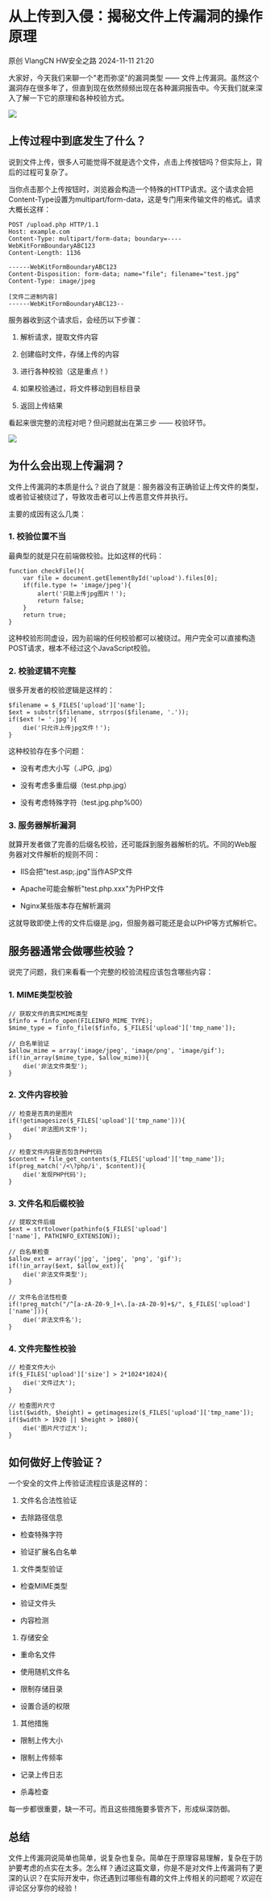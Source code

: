 #  从上传到入侵：揭秘文件上传漏洞的操作原理   
原创 VlangCN  HW安全之路   2024-11-11 21:20  
  
大家好，今天我们来聊一个"老而弥坚"的漏洞类型 —— 文件上传漏洞。虽然这个漏洞存在很多年了，但直到现在依然频频出现在各种漏洞报告中。今天我们就来深入了解一下它的原理和各种校验方式。  
  
![](https://mmbiz.qpic.cn/sz_mmbiz_png/Bvow4Cv9oZ14s8FPYTe1DWJTIFCnN9ichAicuycPK5jcVL6VRGe6ASXys6KZvVefVAvtxpZbvq6icc8VL1slib03pQ/640?wx_fmt=png&from=appmsg "")  
## 上传过程中到底发生了什么？  
  
说到文件上传，很多人可能觉得不就是选个文件，点击上传按钮吗？但实际上，背后的过程可复杂了。  
  
当你点击那个上传按钮时，浏览器会构造一个特殊的HTTP请求。这个请求会把Content-Type设置为multipart/form-data，这是专门用来传输文件的格式。请求大概长这样：  
```
POST /upload.php HTTP/1.1
Host: example.com
Content-Type: multipart/form-data; boundary=----WebKitFormBoundaryABC123
Content-Length: 1136

------WebKitFormBoundaryABC123
Content-Disposition: form-data; name="file"; filename="test.jpg"
Content-Type: image/jpeg

[文件二进制内容]
------WebKitFormBoundaryABC123--

```  
  
服务器收到这个请求后，会经历以下步骤：  
1. 解析请求，提取文件内容  
  
1. 创建临时文件，存储上传的内容  
  
1. 进行各种校验（这是重点！）  
  
1. 如果校验通过，将文件移动到目标目录  
  
1. 返回上传结果  
  
看起来很完整的流程对吧？但问题就出在第三步 —— 校验环节。  
  
![](https://mmbiz.qpic.cn/sz_mmbiz_jpg/Bvow4Cv9oZ14s8FPYTe1DWJTIFCnN9ich2icrNp2q1WOpIyJvsC64iaOyf7dLvpW1PYxGErq9O4TAopFRIZ01pV7w/640?wx_fmt=jpeg&from=appmsg "")  
## 为什么会出现上传漏洞？  
  
文件上传漏洞的本质是什么？说白了就是：服务器没有正确验证上传文件的类型，或者验证被绕过了，导致攻击者可以上传恶意文件并执行。  
  
主要的成因有这么几类：  
### 1. 校验位置不当  
  
最典型的就是只在前端做校验。比如这样的代码：  
```
function checkFile(){
    var file = document.getElementById('upload').files[0];
    if(file.type != 'image/jpeg'){
        alert('只能上传jpg图片！');
        return false;
    }
    return true;
}

```  
  
这种校验形同虚设，因为前端的任何校验都可以被绕过。用户完全可以直接构造POST请求，根本不经过这个JavaScript校验。  
### 2. 校验逻辑不完整  
  
很多开发者的校验逻辑是这样的：  
```
$filename = $_FILES['upload']['name'];
$ext = substr($filename, strrpos($filename, '.'));
if($ext != '.jpg'){
    die('只允许上传jpg文件！');
}

```  
  
这种校验存在多个问题：  
- 没有考虑大小写（.JPG, .jpg）  
  
- 没有考虑多重后缀（test.php.jpg）  
  
- 没有考虑特殊字符（test.jpg.php%00）  
  
### 3. 服务器解析漏洞  
  
就算开发者做了完善的后缀名校验，还可能踩到服务器解析的坑。不同的Web服务器对文件解析的规则不同：  
- IIS会把"test.asp;.jpg"当作ASP文件  
  
- Apache可能会解析"test.php.xxx"为PHP文件  
  
- Nginx某些版本存在解析漏洞  
  
这就导致即使上传的文件后缀是.jpg，但服务器可能还是会以PHP等方式解析它。  
## 服务器通常会做哪些校验？  
  
说完了问题，我们来看看一个完整的校验流程应该包含哪些内容：  
### 1. MIME类型校验  
```
// 获取文件的真实MIME类型
$finfo = finfo_open(FILEINFO_MIME_TYPE);
$mime_type = finfo_file($finfo, $_FILES['upload']['tmp_name']);

// 白名单验证
$allow_mime = array('image/jpeg', 'image/png', 'image/gif');
if(!in_array($mime_type, $allow_mime)){
    die('非法文件类型');
}

```  
### 2. 文件内容校验  
```
// 检查是否真的是图片
if(!getimagesize($_FILES['upload']['tmp_name'])){
    die('非法图片文件');
}

// 检查文件内容是否包含PHP代码
$content = file_get_contents($_FILES['upload']['tmp_name']);
if(preg_match('/<\?php/i', $content)){
    die('发现PHP代码');
}

```  
### 3. 文件名和后缀校验  
```
// 提取文件后缀
$ext = strtolower(pathinfo($_FILES['upload']['name'], PATHINFO_EXTENSION));

// 白名单检查
$allow_ext = array('jpg', 'jpeg', 'png', 'gif');
if(!in_array($ext, $allow_ext)){
    die('非法文件类型');
}

// 文件名合法性检查
if(!preg_match("/^[a-zA-Z0-9_]+\.[a-zA-Z0-9]+$/", $_FILES['upload']['name'])){
    die('非法文件名');
}

```  
### 4. 文件完整性校验  
```
// 检查文件大小
if($_FILES['upload']['size'] > 2*1024*1024){
    die('文件过大');
}

// 检查图片尺寸
list($width, $height) = getimagesize($_FILES['upload']['tmp_name']);
if($width > 1920 || $height > 1080){
    die('图片尺寸过大');
}

```  
## 如何做好上传验证？  
  
一个安全的文件上传验证流程应该是这样的：  
1. 文件名合法性验证  
  
- 去除路径信息  
  
- 检查特殊字符  
  
- 验证扩展名白名单  
  
1. 文件类型验证  
  
- 检查MIME类型  
  
- 验证文件头  
  
- 内容检测  
  
1. 存储安全  
  
- 重命名文件  
  
- 使用随机文件名  
  
- 限制存储目录  
  
- 设置合适的权限  
  
1. 其他措施  
  
- 限制上传大小  
  
- 限制上传频率  
  
- 记录上传日志  
  
- 杀毒检查  
  
每一步都很重要，缺一不可。而且这些措施要多管齐下，形成纵深防御。  
## 总结  
  
文件上传漏洞说简单也简单，说复杂也复杂。简单在于原理容易理解，复杂在于防护要考虑的点实在太多。怎么样？通过这篇文章，你是不是对文件上传漏洞有了更深的认识？在实际开发中，你还遇到过哪些有趣的文件上传相关的问题呢？欢迎在评论区分享你的经验！  
  
  
